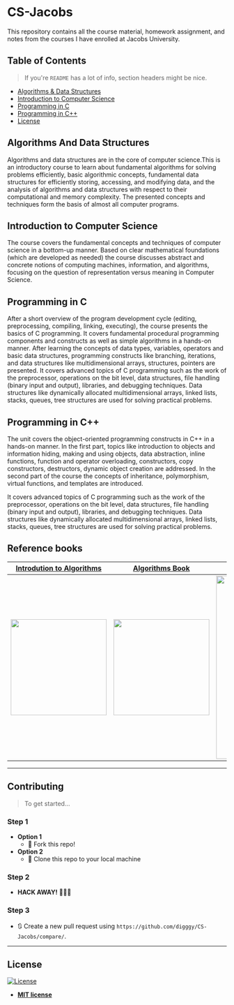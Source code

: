 
# CS-Jacobs

This repository contains all the course material, homework assignment, and notes from the courses I have enrolled at Jacobs University.

## Table of Contents

> If you're `README` has a lot of info, section headers might be nice.
* [Algorithms & Data Structures](#algorithms-and-data-structures)
* [Introduction to Computer Science](#introduction-to-computer-science)
* [Programming in C](#programming-in-c)
* [Programming in C++](#programming-in-c)
* [License](#license)

##  Algorithms And Data Structures
Algorithms and data structures are in the core of computer science.This is an introductory course to learn about fundamental algorithms for solving problems efficiently, basic algorithmic concepts, fundamental data structures for efficiently storing, accessing, and modifying data, and the analysis of algorithms and data structures with respect to their computational and memory complexity. The presented concepts and techniques form the basis of almost all computer programs.
##  Introduction to Computer Science
The course covers the fundamental concepts and techniques of computer science in a bottom-up manner. Based on clear mathematical foundations (which are developed as needed) the course discusses abstract and concrete notions of computing machines, information, and algorithms, focusing on the question of representation versus meaning in Computer Science.
##  Programming in C
After a short overview of the program development cycle (editing, preprocessing, compiling, linking, executing), the course presents the basics of C programming. It covers fundamental procedural programming components and constructs as well as simple algorithms in a hands-on manner. After learning the concepts of data types, variables, operators and basic data structures, programming constructs like branching, iterations, and data structures like multidimensional arrays, structures, pointers are presented.
It covers advanced topics of C programming such as the work of the preprocessor, operations on the bit level, data structures, file handling (binary input and output), libraries, and debugging techniques. Data structures like dynamically allocated multidimensional arrays, linked lists, stacks, queues, tree structures are used for solving practical problems.
##  Programming in C++
The unit covers the object-oriented programming constructs in C++ in a hands-on manner. In the first part, topics like introduction to objects and information hiding, making and using objects, data abstraction, inline functions, function and operator overloading, constructors, copy constructors, destructors, dynamic object creation are addressed. In the second part of the course the concepts of inheritance, polymorphism, virtual functions, and templates are introduced.

It covers advanced topics of C programming such as the work of the preprocessor, operations on the bit level, data structures, file handling (binary input and output), libraries, and debugging techniques. Data structures like dynamically allocated multidimensional arrays, linked lists, stacks, queues, tree structures are used for solving practical problems.

## Reference books

| <a href="https://ms.sapientia.ro/~kasa/Algorithms_3rd.pdf" target="_blank">**Introdution to Algorithms**</a> | <a href="https://www.amazon.com/Algorithms-4th-Robert-Sedgewick/dp/032157351X" target="_blank">**Algorithms Book**</a> | <a href="https://www.cs.usfca.edu/~galles/visualization/Algorithms.html" target="_blank">**Algorithms Visualization**</a> |
| :---: |:---:| :---:|
|<a href ="https://ms.sapientia.ro/~kasa/Algorithms_3rd.pdf"><img src="https://i.ibb.co/YPbDJ5h/Introdution-To-Algorithms.jpg"  width="220"></a>|<a href ="https://www.amazon.com/Algorithms-4th-Robert-Sedgewick/dp/032157351X"><img src="https://i.ibb.co/pZfF5dD/Algorithms.jpg"  width="220">|<a href ="https://www.cs.usfca.edu/~galles/visualization/Algorithms.html"><img src="https://media.giphy.com/media/mG7jGQf0dc8FOWqUMv/giphy.gif"  width="420"></a> |
---

## Contributing 
> To get started...
### Step 1
- **Option 1**
    - 🍴 Fork this repo!
- **Option 2**
    - 👯 Clone this repo to your local machine 
### Step 2
- **HACK AWAY!** 🔨🔨🔨
### Step 3
- 🔃 Create a new pull request using `https://github.com/digggy/CS-Jacobs/compare/`.

---
## License
[![License](http://img.shields.io/:license-mit-blue.svg?style=flat-square)](http://badges.mit-license.org)
- **[MIT license](http://opensource.org/licenses/mit-license.php)**

